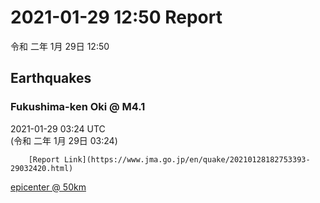 # 2021-01-29 12:50 Report
令和 二年 1月 29日 12:50

## Earthquakes
### Fukushima-ken Oki @ M4.1
2021-01-29 03:24 UTC  
        (令和 二年 1月 29日 03:24)
  
        [Report Link](https://www.jma.go.jp/en/quake/20210128182753393-29032420.html)  
[epicenter @ 50km](https://www.google.com/maps/place/37°00'00%22+141°12'00%22/@37,141.2,17z/data=!3m1!4b1!4m5!3m4!1s0x0:0x0!8m2!3d37!4d141.2)